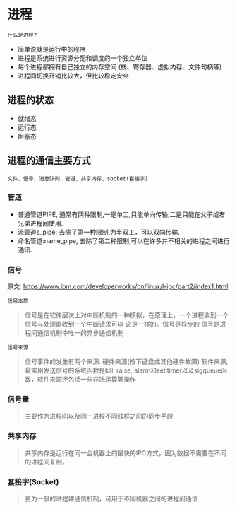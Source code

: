 # 进程

`什么是进程?`

- 简单说就是运行中的程序
- 进程是系统进行资源分配和调度的一个独立单位
- 每个进程都拥有自己独立的内存空间 (栈、寄存器、虚拟内存、文件句柄等)
- 进程间切换开销比较大，但比较稳定安全

## 进程的状态

- 就绪态
- 运行态
- 阻塞态

##  进程的通信主要方式

`文件、信号、消息队列、管道、共享内存、socket(套接字)`

### 管道

- 普通管道PIPE, 通常有两种限制,一是单工,只能单向传输;二是只能在父子或者兄弟进程间使用.
- 流管道s_pipe: 去除了第一种限制,为半双工，可以双向传输.
- 命名管道:name_pipe, 去除了第二种限制,可以在许多并不相关的进程之间进行通讯.

### 信号

原文: https://www.ibm.com/developerworks/cn/linux/l-ipc/part2/index1.html

`信号本质`

> 信号是在软件层次上对中断机制的一种模拟，在原理上，一个进程收到一个信号与处理器收到一个中断请求可以
> 说是一样的。信号是异步的
> 信号是进程间通信机制中唯一的异步通信机制

`信号来源`

> 信号事件的发生有两个来源:
> 硬件来源(按下键盘或其他硬件故障)
> 软件来源, 最常用发送信号的系统函数是kill, raise, alarm和setitimer以及sigqueue函数，软件来源还包括一些非法运算等操作


### 信号量

> 主要作为进程间以及同一进程不同线程之间的同步手段

### 共享内存

> 共享内存是运行在同一台机器上的最快的IPC方式，因为数据不需要在不同的进程间复制。

### 套接字(Socket)

> 更为一般的进程建通信机制，可用于不同机器之间的进程间通信


